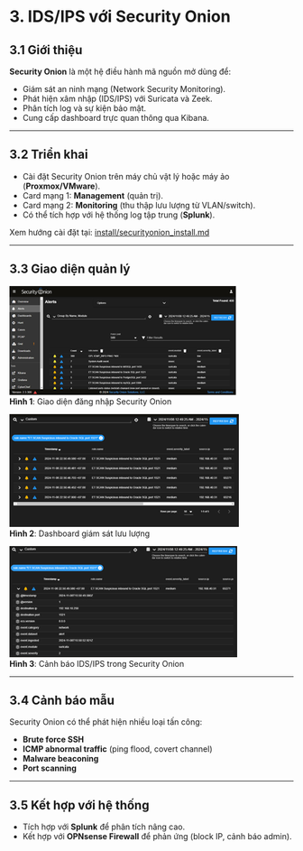 # 3. IDS/IPS với Security Onion

## 3.1 Giới thiệu
**Security Onion** là một hệ điều hành mã nguồn mở dùng để:
- Giám sát an ninh mạng (Network Security Monitoring).
- Phát hiện xâm nhập (IDS/IPS) với Suricata và Zeek.
- Phân tích log và sự kiện bảo mật.
- Cung cấp dashboard trực quan thông qua Kibana.

---

## 3.2 Triển khai
- Cài đặt Security Onion trên máy chủ vật lý hoặc máy ảo (**Proxmox/VMware**).
- Card mạng 1: **Management** (quản trị).  
- Card mạng 2: **Monitoring** (thu thập lưu lượng từ VLAN/switch).  
- Có thể tích hợp với hệ thống log tập trung (**Splunk**).

Xem hướng cài đặt tại: [install/securityonion_install.md](../install/securityonion_install.md)

---

## 3.3 Giao diện quản lý

![Security Onion Login](../diagrams/SO1.png)  
**Hình 1**: Giao diện đăng nhập Security Onion  

![Security Onion Dashboard](../diagrams/SO2.png)  
**Hình 2**: Dashboard giám sát lưu lượng  

![Security Onion Alerts](../diagrams/SO3.png)  
**Hình 3**: Cảnh báo IDS/IPS trong Security Onion  

---

## 3.4 Cảnh báo mẫu
Security Onion có thể phát hiện nhiều loại tấn công:
- **Brute force SSH**  
- **ICMP abnormal traffic** (ping flood, covert channel)  
- **Malware beaconing**  
- **Port scanning**  

---

## 3.5 Kết hợp với hệ thống
- Tích hợp với **Splunk** để phân tích nâng cao.  
- Kết hợp với **OPNsense Firewall** để phản ứng (block IP, cảnh báo admin).  

